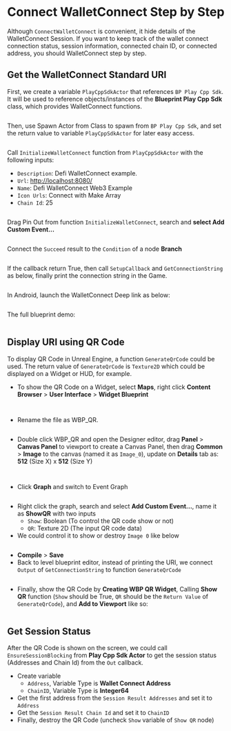 # Connect WalletConnect Step by Step

Although `ConnectWalletConnect` is convenient, it hide details of the WalletConnect Session. If you want to keep track of the wallet connect connection status, session information, connected chain ID, or connected address, you should WalletConnect step by step.

## Get the WalletConnect Standard URI

First, we create a variable `PlayCppSdkActor` that references `BP Play Cpp Sdk`. It will be used to reference objects/instances of the **Blueprint Play Cpp Sdk** class, which provides WalletConnect functions.

<figure><img src="../../../.gitbook/assets/cronos-gamefi-blueprint-playcppsdkactor-variable" alt=""><figcaption></figcaption></figure>

Then, use Spawn Actor from Class to spawn from `BP Play Cpp Sdk`, and set the return value to variable `PlayCppSdkActor` for later easy access.

<figure><img src="../../../.gitbook/assets/cronos-gamefi-blueprint-spawn-actor" alt=""><figcaption></figcaption></figure>

Call `InitializeWalletConnect` function from `PlayCppSdkActor` with the following inputs:

* `Description`: Defi WalletConnect example.
* `Url`: [http://localhost:8080/](http://localhost:8080/)
* `Name`: Defi WalletConnect Web3 Example
* `Icon Urls`: Connect with Make Array
* `Chain Id`: 25

<figure><img src="../../../.gitbook/assets/cronos-gamefi-blueprint-InitializeWalletConnect.png" alt=""><figcaption></figcaption></figure>

Drag Pin Out from function `InitializeWalletConnect`, search and **select Add Custom Event...**

<figure><img src="../../../.gitbook/assets/cronos-gamefi-blueprint-add-custom-event.png" alt=""><figcaption></figcaption></figure>

Connect the `Succeed` result to the `Condition` of a node **Branch**

<figure><img src="../../../.gitbook/assets/cronos-gamefi-blueprint-CustomEvent" alt=""><figcaption></figcaption></figure>

If the callback return True, then call `SetupCallback` and `GetConnectionString` as below, finally print the connection string in the Game.

<figure><img src="../../../.gitbook/assets/cronos-gamefi-blueprint-SetupCallback" alt=""><figcaption></figcaption></figure>

In Android, launch the WalletConnect Deep link as below:

<figure><img src="../../../.gitbook/assets/cronos-gamefi-blueprint-launchurl-on-android" alt=""><figcaption></figcaption></figure>

The full blueprint demo:

<figure><img src="../../../.gitbook/assets/cronos-gamefi-blueprint-qr-example.png" alt=""><figcaption></figcaption></figure>

## Display URI using QR Code

To display QR Code in Unreal Engine, a function `GenerateQrCode` could be used. The return value of `GenerateQrCode` is `Texture2D` which could be displayed on a Widget or HUD, for example.

* To show the QR Code on a Widget, select **Maps**, right click **Content Browser** > **User Interface** > **Widget Blueprint**

<figure><img src="../../../.gitbook/assets/cronos-gamefi-blueprint-user-interface" alt=""><figcaption></figcaption></figure>

<figure><img src="../../../.gitbook/assets/cronos-gamefi-blueprint-widget-blueprint" alt=""><figcaption></figcaption></figure>

* Rename the file as WBP\_QR.

<figure><img src="../../../.gitbook/assets/cronos-gamefi-blueprint-WBP_QR" alt=""><figcaption></figcaption></figure>

* Double click WBP\_QR and open the Designer editor, drag **Panel** > **Canvas Panel** to viewport to create a Canvas Panel, then drag **Common** > **Image** to the canvas (named it as `Image_0`), update on **Details** tab as: **512** (Size X) x **512** (Size Y)

<figure><img src="../../../.gitbook/assets/cronos-gamefi-blueprint-wbp-qr-arrangement" alt=""><figcaption></figcaption></figure>

<figure><img src="../../../.gitbook/assets/cronos-gamefi-blueprint-drag-and-create-image" alt=""><figcaption></figcaption></figure>

* Click **Graph** and switch to Event Graph

<figure><img src="../../../.gitbook/assets/cronos-gamefi-blueprint-click-graph" alt=""><figcaption></figcaption></figure>

* Right click the graph, search and select **Add Custom Event...**, name it as **ShowQR** with two inputs
  * `Show`: Boolean (To control the QR code show or not)
  * `QR`: Texture 2D (The input QR code data)
* We could control it to show or destroy `Image 0` like below

<figure><img src="../../../.gitbook/assets/cronos-gamefi-blueprint-set-brush" alt=""><figcaption></figcaption></figure>

* **Compile** > **Save**
* Back to level blueprint editor, instead of printing the URI, we connect `Output` of `GetConnectionString` to function `GenerateQrCode`

<figure><img src="../../../.gitbook/assets/cronos-gamefi-blueprint-GetConnectionString" alt=""><figcaption></figcaption></figure>

* Finally, show the QR Code by **Creating WBP QR Widget**, Calling **Show QR** function (`Show` should be True, `QR` should be the `Return Value` of `GenerateQrCode`), and **Add to Viewport** like so:

<figure><img src="../../../.gitbook/assets/cronos-gamefi-blueprint-show-qr" alt=""><figcaption></figcaption></figure>

## Get Session Status

After the QR Code is shown on the screen, we could call `EnsureSessionBlocking` from **Play Cpp Sdk Actor** to get the session status (Addresses and Chain Id) from the `Out` callback.

* Create variable
  * `Address`, Variable Type is **Wallet Connect Address**
  * `ChainID`, Variable Type is **Integer64**
* Get the first address from the `Session Result Addresses` and set it to `Address`
* Get the `Session Result Chain Id` and set it to `ChainID`
* Finally, destroy the QR Code (uncheck `Show` variable of `Show QR` node)

<figure><img src="../../../.gitbook/assets/cronos-gamefi-blueprint-destroy-qr" alt=""><figcaption></figcaption></figure>
